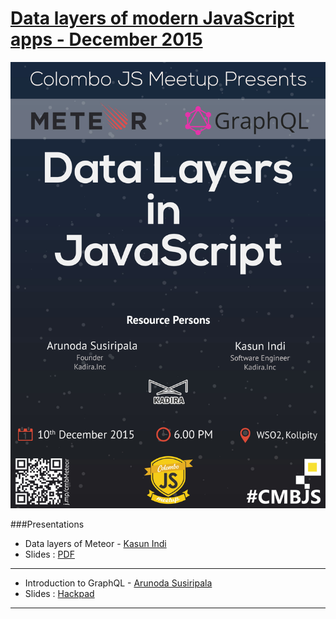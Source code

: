 [Data layers of modern JavaScript apps - December 2015](http://j.mp/cmbMeteor)
==================

![Data layers of modern JavaScript apps](https://raw.githubusercontent.com/CMBJS/Meetups/master/Dec%20-%202015/meteor.jpg)

###Presentations


* Data layers of Meteor - [Kasun Indi](https://twitter.com/_thinkholic)
* Slides : [PDF](https://raw.githubusercontent.com/CMBJS/Meetups/master/Dec%20-%202015/meteor-data-layer.pdf)

----
* Introduction to GraphQL - [Arunoda Susiripala](https://twitter.com/arunoda)
* Slides : [Hackpad](https://hackpad.com/Introduction-to-GraphQL-ZHTL1oiypg4)

----
